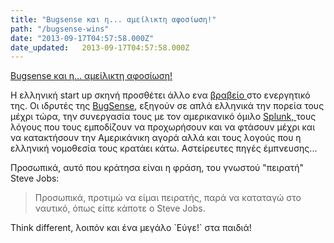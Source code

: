 ```yaml
---
title: "Bugsense και η... αμείλικτη αφοσίωση!"
path: "/bugsense-wins"
date: "2013-09-17T04:57:58.000Z"
date_updated:   2013-09-17T04:57:58.000Z
---
```


<p><a href="http://meetin5.blogspot.gr/2012/04/startup-bugsense.html" title="Bugsense και η... αμείλικτη αφοσίωση!">Bugsense και η... αμείλικτη αφοσίωση!</a></p><p>Η ελληνική start up σκηνή προσθέτει άλλο ενα <a href="http://www.emea.gr/%CE%B7-%CE%B5%CE%BB%CE%BB%CE%B7%CE%BD%CE%B9%CE%BA%CE%AE-startup-bugsense-%CE%B5%CE%BE%CE%B1%CE%B3%CE%BF%CF%81%CE%AC%CE%B6%CE%B5%CF%84%CE%B1%CE%B9-%CE%B1%CF%80%CF%8C-%CF%84%CE%B7%CE%BD-splunk/357166">βραβείο </a>στο ενεργητικό της. Οι ιδρυτές της <a title="BugSence" href="https://www.google.gr/url?sa=t&amp;rct=j&amp;q=&amp;esrc=s&amp;source=web&amp;cd=1&amp;cad=rja&amp;ved=0CDMQFjAA&amp;url=http%3A%2F%2Fwww.bugsense.com%2F&amp;ei=_go4UqqdHMbAhAfrvICQCw&amp;usg=AFQjCNGMSTtmTn4i3GJEUotB6axhIDVYGA&amp;sig2=Iw85DDQ1Rlh-nEGBUrqfvw&amp;bvm=bv.52164340,d.ZG4">BugSense</a>, εξηγούν σε απλά ελληνικά την πορεία τους μέχρι τώρα, την συνεργασία τους με τον αμερικανικό όμιλο <a href="https://www.google.gr/url?sa=t&amp;rct=j&amp;q=&amp;esrc=s&amp;source=web&amp;cd=1&amp;cad=rja&amp;ved=0CEMQFjAA&amp;url=http%3A%2F%2Fwww.splunk.com%2F&amp;ei=TQs4UrXtMc20hAfR04DwCQ&amp;usg=AFQjCNH0mmqx1CLXBHPhtOcJYpTuByD2zw&amp;sig2=cJAi-DbzGEbq11PKrGo4Tw&amp;bvm=bv.52164340,d.ZG4">Splunk, </a>τους λόγους που τους εμποδίζουν να προχωρήσουν και να φτάσουν μέχρι και να κατακτήσουν την Αμερικάνικη αγορά αλλά και τους λογούς που η ελληνική νομοθεσία τους κρατάει κάτω. Αστείρευτες πηγές έμπνευσης...</p><p>Προσωπικά, αυτό που κράτησα είναι η φράση, του γνωστού "πειρατή" Steve Jobs:</p><blockquote><p>Προσωπικά, προτιμώ να είμαι πειρατής, παρά να καταταγώ στο ναυτικό, όπως είπε κάποτε ο Steve Jobs.</p></blockquote><p>Think different, λοιπόν και ένα μεγάλο `Εύγε!` στα παιδιά!</p>
